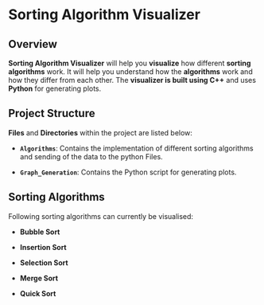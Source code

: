 # Sorting Algorithm Visualizer

## Overview

**Sorting Algorithm Visualizer** will help you **visualize** how different **sorting algorithms** work. It will help you understand how the **algorithms** work and how they differ from each other. The **visualizer is built using C++** and uses **Python** for generating plots.

## Project Structure

**Files** and **Directories** within the project are listed below:

- **`Algorithms`**: Contains the implementation of different sorting algorithms and sending of the data to the python Files.

- **`Graph_Generation`**: Contains the Python script for generating plots.


## Sorting Algorithms
Following sorting algorithms can currently be visualised:
-  **Bubble Sort**

-  **Insertion Sort**

-  **Selection Sort**

-  **Merge Sort**

-  **Quick Sort**
